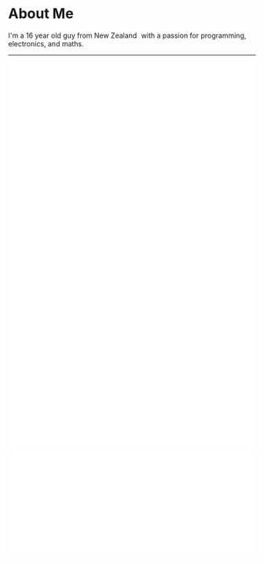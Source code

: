 # About Me

I'm a 16 year old guy from New Zealand <img src="/nz-flag.png" alt="NZ Flag" height="1em"> with a passion for programming, electronics, and maths.

------

<img src="/interests.svg" align="left">
<img src="/future-projects.svg" align="right">


<div align="center">
  <img src="/spacer.svg">
  <img src="/tools.svg">
</div>
